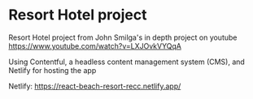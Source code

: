 # Resort Hotel project

Resort Hotel project from John Smilga's in depth project on youtube https://www.youtube.com/watch?v=LXJOvkVYQqA 

Using Contentful, a headless content management system (CMS), and Netlify for hosting the app

Netlify: https://react-beach-resort-recc.netlify.app/
